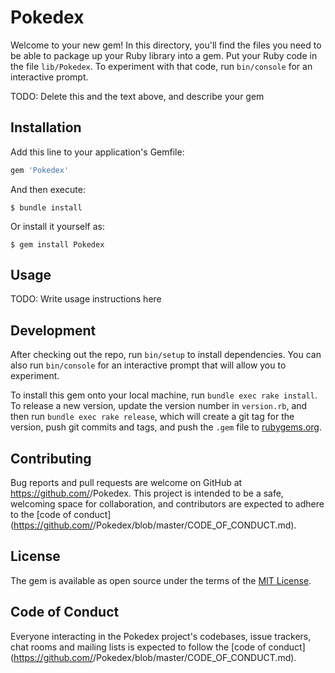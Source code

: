 # Pokedex

Welcome to your new gem! In this directory, you'll find the files you need to be able to package up your Ruby library into a gem. Put your Ruby code in the file `lib/Pokedex`. To experiment with that code, run `bin/console` for an interactive prompt.

TODO: Delete this and the text above, and describe your gem

## Installation

Add this line to your application's Gemfile:

```ruby
gem 'Pokedex'
```

And then execute:

    $ bundle install

Or install it yourself as:

    $ gem install Pokedex

## Usage

TODO: Write usage instructions here

## Development

After checking out the repo, run `bin/setup` to install dependencies. You can also run `bin/console` for an interactive prompt that will allow you to experiment.

To install this gem onto your local machine, run `bundle exec rake install`. To release a new version, update the version number in `version.rb`, and then run `bundle exec rake release`, which will create a git tag for the version, push git commits and tags, and push the `.gem` file to [rubygems.org](https://rubygems.org).

## Contributing

Bug reports and pull requests are welcome on GitHub at https://github.com/<github username>/Pokedex. This project is intended to be a safe, welcoming space for collaboration, and contributors are expected to adhere to the [code of conduct](https://github.com/<github username>/Pokedex/blob/master/CODE_OF_CONDUCT.md).


## License

The gem is available as open source under the terms of the [MIT License](https://opensource.org/licenses/MIT).

## Code of Conduct

Everyone interacting in the Pokedex project's codebases, issue trackers, chat rooms and mailing lists is expected to follow the [code of conduct](https://github.com/<github username>/Pokedex/blob/master/CODE_OF_CONDUCT.md).
